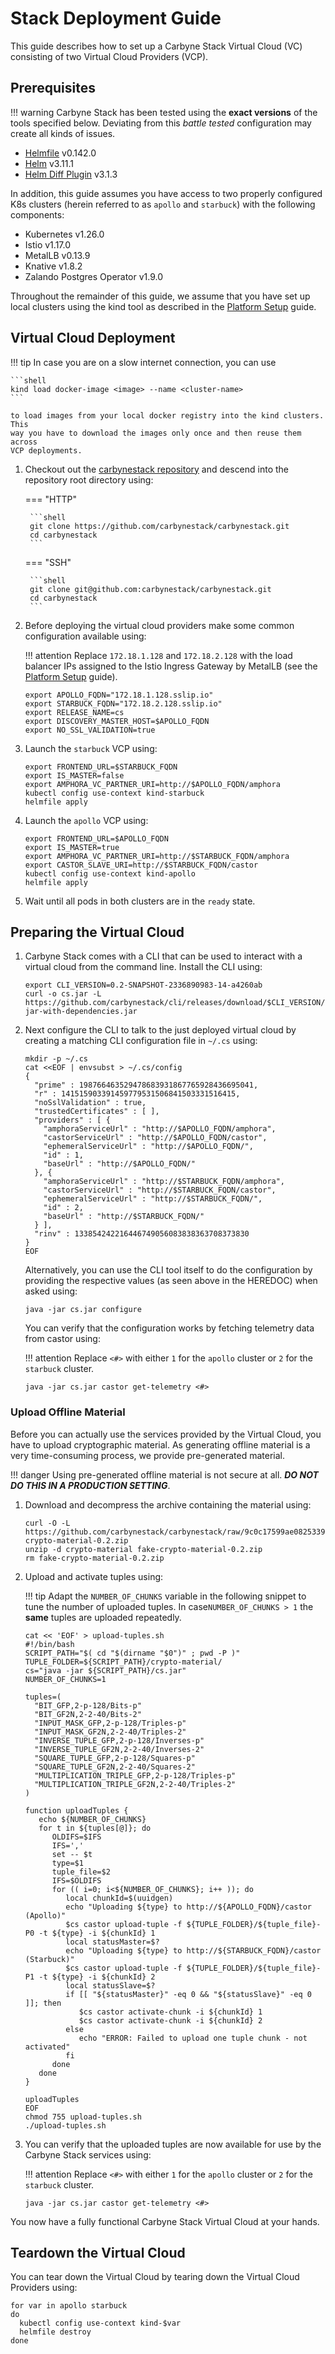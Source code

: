# Stack Deployment Guide

This guide describes how to set up a Carbyne Stack Virtual Cloud (VC) consisting
of two Virtual Cloud Providers (VCP).

## Prerequisites

!!! warning
    Carbyne Stack has been tested using the **exact versions** of the tools
    specified below. Deviating from this _battle tested_ configuration may
    create all kinds of issues.

- [Helmfile](https://github.com/roboll/helmfile) v0.142.0
- [Helm](https://helm.sh/) v3.11.1
- [Helm Diff Plugin](https://github.com/databus23/helm-diff) v3.1.3

In addition, this guide assumes you have access to two properly configured K8s
clusters (herein referred to as `apollo` and `starbuck`) with the following
components:

- Kubernetes v1.26.0
- Istio v1.17.0
- MetalLB v0.13.9
- Knative v1.8.2
- Zalando Postgres Operator v1.9.0

Throughout the remainder of this guide, we assume that you have set up local
clusters using the kind tool as described in the
[Platform Setup](../platform-setup) guide.

## Virtual Cloud Deployment

!!! tip
    In case you are on a slow internet connection, you can use

    ```shell
    kind load docker-image <image> --name <cluster-name>
    ```

    to load images from your local docker registry into the kind clusters. This 
    way you have to download the images only once and then reuse them across
    VCP deployments.

1. Checkout out the [carbynestack repository](https://github.com/carbynestack/carbynestack)
   and descend into the repository root directory using:

    === "HTTP"

        ```shell
        git clone https://github.com/carbynestack/carbynestack.git
        cd carbynestack
        ```

    === "SSH"

        ```shell
        git clone git@github.com:carbynestack/carbynestack.git
        cd carbynestack
        ```

1. Before deploying the virtual cloud providers make some common configuration
   available using:

    !!! attention
        Replace `172.18.1.128` and `172.18.2.128` with the load balancer IPs
        assigned to the Istio Ingress Gateway by MetalLB (see the
        [Platform Setup](../platform-setup) guide).

    ```shell
    export APOLLO_FQDN="172.18.1.128.sslip.io"
    export STARBUCK_FQDN="172.18.2.128.sslip.io"
    export RELEASE_NAME=cs
    export DISCOVERY_MASTER_HOST=$APOLLO_FQDN
    export NO_SSL_VALIDATION=true
    ```

1. Launch the `starbuck` VCP using:

    ```shell
    export FRONTEND_URL=$STARBUCK_FQDN
    export IS_MASTER=false
    export AMPHORA_VC_PARTNER_URI=http://$APOLLO_FQDN/amphora
    kubectl config use-context kind-starbuck
    helmfile apply
    ```

1. Launch the `apollo` VCP using:

    ```shell
    export FRONTEND_URL=$APOLLO_FQDN
    export IS_MASTER=true
    export AMPHORA_VC_PARTNER_URI=http://$STARBUCK_FQDN/amphora
    export CASTOR_SLAVE_URI=http://$STARBUCK_FQDN/castor
    kubectl config use-context kind-apollo
    helmfile apply
    ```

1. Wait until all pods in both clusters are in the `ready` state.

## Preparing the Virtual Cloud

1. Carbyne Stack comes with a CLI that can be used to interact with a virtual
   cloud from the command line. Install the CLI using:

    ```shell
    export CLI_VERSION=0.2-SNAPSHOT-2336890983-14-a4260ab
    curl -o cs.jar -L https://github.com/carbynestack/cli/releases/download/$CLI_VERSION/cli-$CLI_VERSION-jar-with-dependencies.jar
    ```

2. Next configure the CLI to talk to the just deployed virtual cloud by creating
   a matching CLI configuration file in `~/.cs` using:

    ```shell
    mkdir -p ~/.cs
    cat <<EOF | envsubst > ~/.cs/config
    {
      "prime" : 198766463529478683931867765928436695041,
      "r" : 141515903391459779531506841503331516415,
      "noSslValidation" : true,
      "trustedCertificates" : [ ],
      "providers" : [ {
        "amphoraServiceUrl" : "http://$APOLLO_FQDN/amphora",
        "castorServiceUrl" : "http://$APOLLO_FQDN/castor",
        "ephemeralServiceUrl" : "http://$APOLLO_FQDN/",
        "id" : 1,
        "baseUrl" : "http://$APOLLO_FQDN/"
      }, {
        "amphoraServiceUrl" : "http://$STARBUCK_FQDN/amphora",
        "castorServiceUrl" : "http://$STARBUCK_FQDN/castor",
        "ephemeralServiceUrl" : "http://$STARBUCK_FQDN/",
        "id" : 2,
        "baseUrl" : "http://$STARBUCK_FQDN/"
      } ],
      "rinv" : 133854242216446749056083838363708373830
    }
    EOF
    ```

    Alternatively, you can use the CLI tool itself to do the configuration by
    providing the respective values (as seen above in the HEREDOC) when asked
    using:

    ```shell
    java -jar cs.jar configure
    ```

    You can verify that the configuration works by fetching telemetry data from
    castor using:

    !!! attention
        Replace `<#>` with either `1` for the `apollo` cluster or `2` for the
        `starbuck` cluster.

    ```shell
    java -jar cs.jar castor get-telemetry <#>
    ```

### Upload Offline Material

Before you can actually use the services provided by the Virtual Cloud, you have
to upload cryptographic material. As generating offline material is a very
time-consuming process, we provide pre-generated material.

!!! danger
    Using pre-generated offline material is not secure at all. **_DO NOT DO THIS
    IN A PRODUCTION SETTING_**.

1. Download and decompress the archive containing the material using:

    ```shell
    curl -O -L https://github.com/carbynestack/carbynestack/raw/9c0c17599ae08253398a000f2a23b3ded8611499/tuples/fake-crypto-material-0.2.zip
    unzip -d crypto-material fake-crypto-material-0.2.zip
    rm fake-crypto-material-0.2.zip
    ```

2. Upload and activate tuples using:

    !!! tip
        Adapt the `NUMBER_OF_CHUNKS` variable in the following snippet to tune
        the number of uploaded tuples. In case`NUMBER_OF_CHUNKS > 1` the **same**
        tuples are uploaded repeatedly.

    ```shell
    cat << 'EOF' > upload-tuples.sh
    #!/bin/bash
    SCRIPT_PATH="$( cd "$(dirname "$0")" ; pwd -P )"
    TUPLE_FOLDER=${SCRIPT_PATH}/crypto-material/
    cs="java -jar ${SCRIPT_PATH}/cs.jar"
    NUMBER_OF_CHUNKS=1

    tuples=(
      "BIT_GFP,2-p-128/Bits-p"
      "BIT_GF2N,2-2-40/Bits-2"
      "INPUT_MASK_GFP,2-p-128/Triples-p"
      "INPUT_MASK_GF2N,2-2-40/Triples-2"
      "INVERSE_TUPLE_GFP,2-p-128/Inverses-p"
      "INVERSE_TUPLE_GF2N,2-2-40/Inverses-2"
      "SQUARE_TUPLE_GFP,2-p-128/Squares-p"
      "SQUARE_TUPLE_GF2N,2-2-40/Squares-2"
      "MULTIPLICATION_TRIPLE_GFP,2-p-128/Triples-p"
      "MULTIPLICATION_TRIPLE_GF2N,2-2-40/Triples-2"
    )

    function uploadTuples {
       echo ${NUMBER_OF_CHUNKS}
       for t in ${tuples[@]}; do
          OLDIFS=$IFS
          IFS=','
          set -- $t
          type=$1
          tuple_file=$2
          IFS=$OLDIFS
          for (( i=0; i<${NUMBER_OF_CHUNKS}; i++ )); do
             local chunkId=$(uuidgen)
             echo "Uploading ${type} to http://${APOLLO_FQDN}/castor (Apollo)"
             $cs castor upload-tuple -f ${TUPLE_FOLDER}/${tuple_file}-P0 -t ${type} -i ${chunkId} 1
             local statusMaster=$?
             echo "Uploading ${type} to http://${STARBUCK_FQDN}/castor (Starbuck)"
             $cs castor upload-tuple -f ${TUPLE_FOLDER}/${tuple_file}-P1 -t ${type} -i ${chunkId} 2
             local statusSlave=$?
             if [[ "${statusMaster}" -eq 0 && "${statusSlave}" -eq 0 ]]; then
                $cs castor activate-chunk -i ${chunkId} 1
                $cs castor activate-chunk -i ${chunkId} 2
             else
                echo "ERROR: Failed to upload one tuple chunk - not activated"
             fi
          done
       done
    }

    uploadTuples
    EOF
    chmod 755 upload-tuples.sh
    ./upload-tuples.sh
    ```

3. You can verify that the uploaded tuples are now available for use by the
   Carbyne Stack services using:

    !!! attention
        Replace `<#>` with either `1` for the `apollo` cluster or `2` for the
        `starbuck` cluster.

    ```shell
    java -jar cs.jar castor get-telemetry <#>
    ```

You now have a fully functional Carbyne Stack Virtual Cloud at your hands.

## Teardown the Virtual Cloud

You can tear down the Virtual Cloud by tearing down the Virtual Cloud Providers
using:

```shell
for var in apollo starbuck
do
  kubectl config use-context kind-$var
  helmfile destroy
done
```
